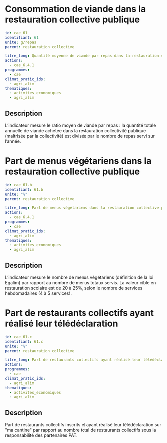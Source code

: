 # Consommation de viande dans la restauration collective publique
```yaml
id: cae_61
identifiant: 61
unite: g/repas
parent: restauration_collective

titre_long: Quantité moyenne de viande par repas dans la restauration collective publique
actions:
  - cae_6.4.1
programmes:
  - cae
climat_pratic_ids:
  - agri_alim
thematiques:
  - activites_economiques
  - agri_alim
```
## Description
L’indicateur mesure le ratio moyen de viande par repas : la quantité totale annuelle de viande achetée dans la restauration collectivité publique (maîtrisée par la collectivité) est divisée par le nombre de repas servi sur l’année.

# Part de menus végétariens dans la restauration collective publique
```yaml
id: cae_61.b
identifiant: 61.b
unite: "%"
parent: restauration_collective

titre_long: Part de menus végétariens dans la restauration collective publique
actions:
  - cae_6.4.1
programmes:
  - cae
climat_pratic_ids:
  - agri_alim
thematiques:
  - activites_economiques
  - agri_alim
```
## Description
L’indicateur mesure le nombre de menus végétariens (définition de la loi Egalim) par rapport au nombre de menus totaux servis. La valeur cible en restauration scolaire est de 20 à 25%, selon le nombre de services hebdomadaires (4 à 5 services).

# Part de restaurants collectifs ayant réalisé leur télédéclaration
```yaml
id: cae_61.c
identifiant: 61.c
unite: "%"
parent: restauration_collective

titre_long: Part de restaurants collectifs ayant réalisé leur télédéclaration sur "ma cantine"
actions:
programmes:
  - cae
climat_pratic_ids:
  - agri_alim
thematiques:
  - activites_economiques
  - agri_alim
```
## Description
Part de restaurants collectifs inscrits et ayant réalisé leur télédéclaration sur "ma cantine" par rapport au nombre total de restaurants collectifs sous la responsabilité des partenaires PAT.






